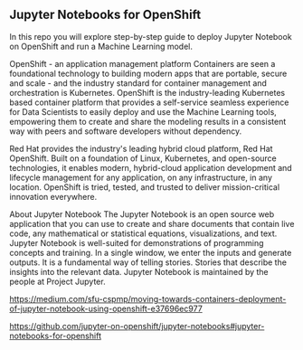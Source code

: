 ## Jupyter Notebooks for OpenShift ##

In this repo you will explore step-by-step guide to deploy Jupyter Notebook on OpenShift and run a Machine Learning model.

OpenShift - an application management platform
Containers are seen a foundational technology to building modern apps that are portable, secure and scale - and the industry standard for container management and orchestration is Kubernetes. OpenShift is the industry-leading Kubernetes based container platform that provides a self-service seamless experience for Data Scientists to easily deploy and use the Machine Learning tools, empowering them to create and share the modeling results in a consistent way with peers and software developers without dependency.

Red Hat provides the industry's leading hybrid cloud platform, Red Hat OpenShift. Built on a foundation of Linux, Kubernetes, and open-source technologies, it enables modern, hybrid-cloud application development and lifecycle management for any application, on any infrastructure, in any location. OpenShift is tried, tested, and trusted to deliver mission-critical innovation everywhere.

About Jupyter Notebook
The Jupyter Notebook is an open source web application that you can use to create and share documents that contain live code, any mathematical or statistical equations, visualizations, and text. Jupyter Notebook is well-suited for demonstrations of programming concepts and training. In a single window, we enter the inputs and generate outputs. It is a fundamental way of telling stories. Stories that describe the insights into the relevant data.  Jupyter Notebook is maintained by the people at Project Jupyter.


https://medium.com/sfu-cspmp/moving-towards-containers-deployment-of-jupyter-notebook-using-openshift-e37696ec977

https://github.com/jupyter-on-openshift/jupyter-notebooks#jupyter-notebooks-for-openshift
